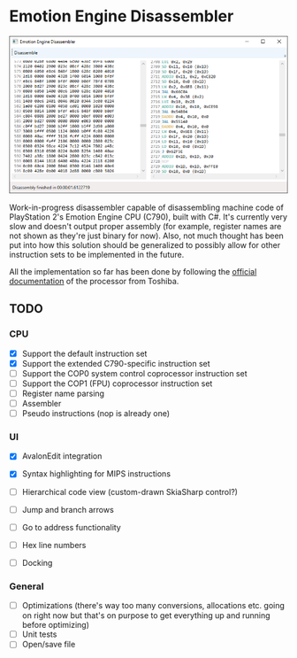 # Emotion Engine Disassembler
![Disassembler screenshot](https://raw.githubusercontent.com/HankiDesign/EmotionEngineDisassembler/master/Screenshots/EmotionEngineDisassembler01.PNG)

Work-in-progress disassembler capable of disassembling machine code of PlayStation 2's Emotion Engine CPU (C790), built with C#. It's currently very slow and doesn't output proper assembly (for example, register names are not shown as they're just binary for now). Also, not much thought has been put into how this solution should be generalized to possibly allow for other instruction sets to be implemented in the future.

All the implementation so far has been done by following the [official documentation](https://wiki.qemu.org/images/2/2a/C790.pdf) of the processor from Toshiba.

## TODO

### CPU
- [X] Support the default instruction set
- [X] Support the extended C790-specific instruction set 
- [ ] Support the COP0 system control coprocessor instruction set
- [ ] Support the COP1 (FPU) coprocessor instruction set
- [ ] Register name parsing
- [ ] Assembler
- [ ] Pseudo instructions (nop is already one)

### UI
- [X] AvalonEdit integration
- [X] Syntax highlighting for MIPS instructions
- [ ] Hierarchical code view (custom-drawn SkiaSharp control?)
- [ ] Jump and branch arrows
- [ ] Go to address functionality
- [ ] Hex line numbers
- [ ] Docking


### General
- [ ] Optimizations (there's way too many conversions, allocations etc. going on right now but that's on purpose to get everything up and running before optimizing)
- [ ] Unit tests
- [ ] Open/save file
